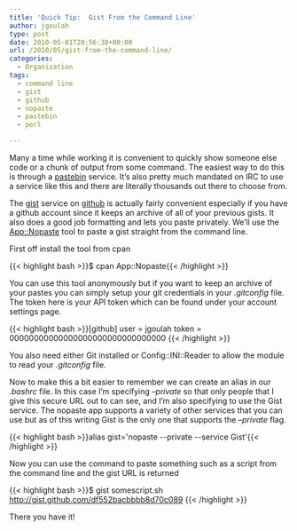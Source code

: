 ```yaml
---
title: 'Quick Tip:  Gist From the Command Line'
author: jgoulah
type: post
date: 2010-05-01T20:56:38+00:00
url: /2010/05/gist-from-the-command-line/
categories:
  - Organization
tags:
  - command line
  - gist
  - github
  - nopaste
  - pastebin
  - perl

---
```

Many a time while working it is convenient to quickly show someone else code or a chunk of output from some command. The easiest way to do this is through a <a href="http://en.wikipedia.org/wiki/Pastebin" target="_blank">pastebin</a> service. It&#8217;s also pretty much mandated on IRC to use a service like this and there are literally thousands out there to choose from. 

The <a href="http://gist.github.com/" target="_blank">gist</a> service on <a href="https://github.com/" target="_blank">github</a> is actually fairly convenient especially if you have a github account since it keeps an archive of all of your previous gists. It also does a good job formatting and lets you paste privately. We&#8217;ll use the <a href="http://search.cpan.org/~sartak/App-Nopaste-0.21/" target="_blank">App::Nopaste</a> tool to paste a gist straight from the command line.

First off install the tool from cpan

{{< highlight bash >}}$ cpan App::Nopaste{{< /highlight >}}

You can use this tool anonymously but if you want to keep an archive of your pastes you can simply setup your git credentials in your _.gitconfig_ file. The token here is your API token which can be found under your account settings page.

{{< highlight bash >}}[github]
        user = jgoulah
        token = 00000000000000000000000000000000
{{< /highlight >}}

You also need either Git installed or Config::INI::Reader to allow the module to read your _.gitconfig_ file.

Now to make this a bit easier to remember we can create an alias in our _.bashrc_ file. In this case I&#8217;m specifying _&#8211;private_ so that only people that I give this secure URL out to can see, and I&#8217;m also specifying to use the Gist service. The nopaste app supports a variety of other services that you can use but as of this writing Gist is the only one that supports the _&#8211;private_ flag. 

{{< highlight bash >}}alias gist='nopaste --private --service Gist'{{< /highlight >}}

Now you can use the command to paste something such as a script from the command line and the gist URL is returned

{{< highlight bash >}}$ gist somescript.sh
http://gist.github.com/df552bacbbbb8d70c089
{{< /highlight >}}

There you have it!

